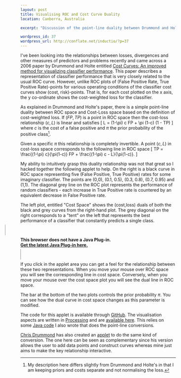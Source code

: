 ```yaml
--- 
layout: post
title: Visualising ROC and Cost Curve Duality
location: Canberra, Australia

excerpt: "Discussion of the point-line duality between Drummond and Holte's cost curves and ROC curves. An applet is provided to help visualise this relationship. "

wordpress_id: 37
wordpress_url: http://conflate.net/inductio/?p=37
---
```

I've been looking into the relationships between losses, divergences and other measures of predictors and problems recently and came across a 2006 paper by Drummond and Holte entitled <a href="http://www.cs.ualberta.ca/~holte/Publications/mlj2006.pdf" class="pdf">Cost Curves: An improved method for visualizing classifier performance</a>. This paper describes a representation of classifier performance that is very closely related to the usual ROC curve. However, unlike ROC plots of (False Positive Rate, True Positive Rate)-points for various operating conditions of the classifier cost curves show (cost, risk)-points. That is, for each cost plotted on the x axis, the y co-ordinate shows the cost-weighted loss for the classifier.

As explained in Drummond and Holte's paper, there is a simple point-line duality between ROC space and Cost-Loss space based on the definition of cost-weighted loss. If $(FP,TP)$ is a point in ROC space then the cost-loss relationship $(c, L)$ is linear and satisfies
\[
L = (1-\pi) c FP + \pi (1-c) (1 - TP)
\]
where $c$ is the cost of a false positive and $\pi$ the prior probability of the positive class[^1]. 

Given a specific $\pi$ this relationship is completely invertible. A point $(c,L)$ in cost-loss space corresponds to the following line in ROC space
\[
TP = \frac{(1-\pi) c}{\pi(1-c)} FP + \frac{(1-\pi) c - L}{\pi(1-c)}.
\]

My ability to intuitively grasp this duality relationship was not that great so I hacked together the following applet to help. On the right is a black curve in ROC space representing five (False Positive, True Positive) rates for some imaginary classifier. The points are (0,0), (0.1, 0.5), (0.3, 0.8), (0.7, 0.95) and (1,1). The diagonal grey line on the ROC plot represents the performance of random classifiers - each increase in True Positive rate is countered by an equivalent decrease in False Positive rate.

The left plot, entitled "Cost Space" shows the (cost,loss) duals of both the black and grey curves from the right-hand plot. The grey diagonal on the right corresponds to a "tent" on the left that represents the best performance of a classifier that constantly predicts a single class.

<object classid="java:siroc.class" class="applet" style="border: 1px solid gray; margin-left: -50px; padding: 1ex 0;"
           type="application/x-java-applet" 
archive="/downloads/siroc/siroc.jar,/downloads/siroc/controlP5.jar,/downloads/siroc/batikfont.jar,/downloads/siroc/geomerative.jar,/downloads/siroc/geovex.jar,/downloads/siroc/core.jar" 
           width="700" height="400" standby="Loading Processing software...">
  <param name="archive" value="/downloads/siroc/siroc.jar,/downloads/siroc/controlP5.jar,/downloads/siroc/batikfont.jar,/downloads/siroc/geomerative.jar,/downloads/siroc/geovex.jar,/downloads/siroc/core.jar" />
  <param name="mayscript" value="true" />
  <param name="scriptable" value="true" />
  <param name="image" value="/downloads/siroc/loading.gif" />
  <param name="boxmessage" value="Loading Processing software..." />
  <param name="boxbgcolor" value="#FFFFFF" />
  <param name="test_string" value="outer" />
<p>
<strong>This browser does not have a Java Plug-in.<br />
<a href="http://java.sun.com/products/plugin/downloads/index.html" title="Download Java Plug-in">Get the latest Java Plug-in here.</a></strong>
</p>
</object>

If you click in the applet area you can get a feel for the relationship between these two representations. When you move your mouse over ROC space you will see the corresponding line in cost space. Conversely, when you move your mouse over the cost space plot you will see the dual line in ROC space.

The bar at the bottom of the two plots controls the prior probability $\pi$. You can see how the dual curve in cost space changes as this parameter is modified.

The code for this applet is available through [GitHub](http://github.com). The visualisation aspects are written in [Processing](http://processing.org) and are [available here](http://github.com/mreid/siroc/). This relies on some [Java code](http://github.com/mreid/geovex/) I also wrote that does the point-line conversions.

[Chris Drummond](http://www.site.uottawa.ca/~cdrummon/) has also created an [applet](http://www.site.uottawa.ca/~cdrummon/rocconversion.html) to do the same kind of conversion. The one here can be seen as complementary since his version allows the user to add data points and construct curves whereas mine just aims to make the key relationship interactive.   

[^1]: My description here differs slightly from Drummond and Holte's in that I am keeping priors and costs separate and not normalising the loss. 
